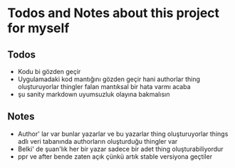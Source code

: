 # Todos and Notes about this project for myself

## Todos

- Kodu bi gözden geçir
- Uygulamadaki kod mantığını gözden geçir hani authorlar thing oluşturuyorlar thingler falan mantıksal bir hata varmı acaba
- şu sanity markdown uyumsuzluk olayına bakmalısın

## Notes

- Author' lar var bunlar yazarlar ve bu yazarlar thing oluşturuyorlar
  things adlı veri tabanında authorların oluşturduğu thingler var
- Belki' de şuan'lık her bir yazar sadece bir adet thing oluşturabiliyordur
- ppr ve after bende zaten açık çünkü artık stable versiyona geçtiler
